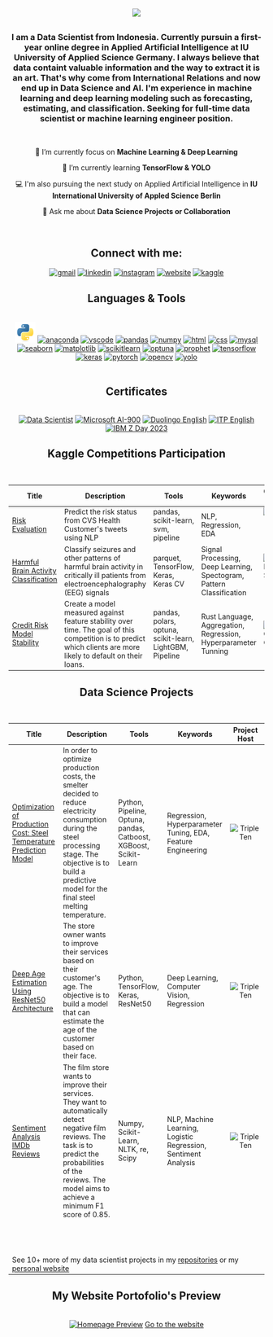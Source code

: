 <h1 align="center">
    <img src="https://readme-typing-svg.herokuapp.com/?font=Roboto+Slap&size=40&weight=600&center=true&vCenter=true&color=5C5427&width=500&height=70&duration=4000&lines=Hi+There!+👋;+I'm+Nashih+Abdul!;"/>
</h1>

<h3 align='center'>I am a Data Scientist from Indonesia. Currently pursuin a first-year online degree in Applied Artificial Intelligence at IU University of Applied Science Germany. I always believe that data containt valuable information and the way to extract it is an art. That's why come from International Relations and now end up in Data Science and AI. I'm experience in machine learning and deep learning modeling such as forecasting, estimating, and classification. Seeking for full-time data scientist or machine learning engineer position.</h3>

<br/>

<div align="center">
 
 🔭 I’m currently focus on **Machine Learning & Deep Learning**
 
 🌱 I’m currently learning **TensorFlow & YOLO** 
 
 💻 I'm also pursuing the next study on Applied Artificial Intelligence in **IU International University of Appled Science Berlin**

💬 Ask me about **Data Science Projects or Collaboration**
</div>

<br/>

<h2 align="center">Connect with me:</h2>
<div align="center"> 
  <a href="nashihabdul.h@gmail.com">
    <img src="https://cdn.jsdelivr.net/gh/devicons/devicon@latest/icons/google/google-plain.svg" alt='gmail' height='40'/></a>
  <a href="https://linkedin.com/in/nashihabdul">
    <img src="https://cdn.jsdelivr.net/gh/devicons/devicon@latest/icons/linkedin/linkedin-original.svg" alt='linkedin' height='40'/></a>
  <a href="https://www.instagram.com/bangnashih/">
    <img src="https://raw.githubusercontent.com/rahuldkjain/github-profile-readme-generator/master/src/images/icons/Social/instagram.svg" alt='instagram' height='40'/></a>
  <a href="https://nashihabdul.github.io"">
    <img src="https://cdn.jsdelivr.net/gh/devicons/devicon@latest/icons/github/github-original.svg" alt='website' height='40'/></a>
  <a href="https://kaggle.com/bangnashih"">
    <img src="https://cdn.jsdelivr.net/gh/devicons/devicon@latest/icons/kaggle/kaggle-original.svg" alt='kaggle' height='40'/></a>
</div>

<h2 align="center">Languages & Tools</h2>
<br/>
<div align="center">
  <a href="https://www.python.org/">
    <img src="https://raw.githubusercontent.com/devicons/devicon/master/icons/python/python-original.svg" alt="python" width="40" height="40" style="max-width: 100%" /></a>
  <a href="https://www.anaconda.com/">
    <img src="https://cdn.jsdelivr.net/gh/devicons/devicon@latest/icons/anaconda/anaconda-original.svg" alt="anaconda" width="40" height="40" style="max-width: 100%" /></a>
  <a href="https://code.visualstudio.com/">
    <img src="https://cdn.jsdelivr.net/gh/devicons/devicon@latest/icons/vscode/vscode-original.svg" alt="vscode" width="40" height="40" style="max-width: 100%"/><a/>
  <a href="https://pandas.pydata.org/">
    <img src="https://cdn.jsdelivr.net/gh/devicons/devicon@latest/icons/pandas/pandas-original-wordmark.svg" alt="pandas" width="40" height="40" style="max-width: 100%"/><a/>
  <a href="https://numpy.org/">
    <img src="https://cdn.jsdelivr.net/gh/devicons/devicon@latest/icons/numpy/numpy-original-wordmark.svg" alt="numpy" width="40" height="40" style="max-width: 100%"/><a/>
  <a href="https://www.w3.org/html/">
    <img src="https://cdn.jsdelivr.net/gh/devicons/devicon@latest/icons/html5/html5-original.svg" alt="html" width="40" height="40" style="max-width: 100%"/><a/>
  <a href="https://www.w3schools.com/css/">
    <img src="https://cdn.jsdelivr.net/gh/devicons/devicon@latest/icons/css3/css3-original.svg" alt="css" width="40" height="40" style="max-width: 100%"/><a/>
  <a href="https://www.mysql.com/">
    <img src="https://cdn.jsdelivr.net/gh/devicons/devicon@latest/icons/mysql/mysql-original-wordmark.svg" alt="mysql" width="40" height="40" style="max-width: 100%"/><a/>
  <a href="https://seaborn.pydata.org/">
    <img src="https://seaborn.pydata.org/_images/logo-mark-lightbg.svg" alt="seaborn" width="40" height="40" style="max-width: 100%"/><a/>
  <a href="https://matplotlib.org/">
    <img src="https://cdn.jsdelivr.net/gh/devicons/devicon@latest/icons/matplotlib/matplotlib-original-wordmark.svg" alt="matplotlib" width="40" height="40" style="max-width: 100%"/><a/>
  <a href="https://scikit-learn.org/">
    <img src="https://cdn.jsdelivr.net/gh/devicons/devicon@latest/icons/scikitlearn/scikitlearn-original.svg" alt="scikitlearn" width="40" height="40" style="max-width: 100%"/><a/>
  <a href="https://optuna.org/">
    <img src="http://vitelek.com/wp-content/themes/preferred/assets/img/projects/optuna/pict01.jpg" alt="optuna" height="40" style="max-width: 100%"/><a/>
  <a href="http://facebook.github.io/prophet/">
    <img src="https://miro.medium.com/v2/resize:fit:720/format:webp/0*tVCene42rgUTNv9Q.png" alt="prophet" height="40" style="max-width: 100%"/><a/>
  <a href="https://www.tensorflow.org/">
    <img src="https://cdn.jsdelivr.net/gh/devicons/devicon@latest/icons/tensorflow/tensorflow-original.svg" alt="tensorflow" width="40" height="40" style="max-width: 100%"/><a/>
  <a href="https://keras.io/">
    <img src="https://cdn.jsdelivr.net/gh/devicons/devicon@latest/icons/keras/keras-original.svg" alt="keras" width="40" height="40" style="max-width: 100%"/><a/>
  <a href="https://pytorch.org/">
    <img src="https://cdn.jsdelivr.net/gh/devicons/devicon@latest/icons/pytorch/pytorch-original.svg" alt="pytorch" width="40" height="40" style="max-width: 100%"/><a/>
  <a href="https://opencv.org/">
    <img src="https://cdn.jsdelivr.net/gh/devicons/devicon@latest/icons/opencv/opencv-original-wordmark.svg" alt="opencv" width="40" height="40" style="max-width: 100%"/><a/>
  <a href="https://pjreddie.com/yolo/">
    <img src="https://pjreddie.com/media/image/yologo_2.png" alt="yolo" height="40" style="max-width: 100%"/><a/>
</div>
<br/>

<h2 align="center">Certificates</h2>
<br/>
<div align="center">
  <a href="https://github.com/nashihabdul/certficates/blob/main/data_scientist.pdf">
    <img src="https://comeet-euw-app.s3.amazonaws.com/2200/2870caa9b59ddb91b39235ad102a0945ced99e5c" alt="Data Scientist" height="60" style="max-width: 100%"/><a/>
  <a href="https://github.com/nashihabdul/certficates/blob/main/microsoft%20ai%20fundamentals.pdf">
    <img src="https://learn.microsoft.com/en-us/media/learn/certification/badges/microsoft-certified-fundamentals-badge.svg" alt="Microsoft AI-900" height="60" style="max-width: 100%"/><a/>
  <a href="https://github.com/nashihabdul/certficates/blob/main/duolingo_english_test.pdf">
    <img src="https://static.wixstatic.com/media/8b19d9_ebf5d374b3044af4b73cc2def43e5cdc~mv2.png/v1/fill/w_749,h_1001,al_c,q_90,usm_0.66_1.00_0.01,enc_auto/8b19d9_ebf5d374b3044af4b73cc2def43e5cdc~mv2.png" alt="Duolingo English" height="60" style="max-width: 100%"/><a/>
  <a href="https://github.com/nashihabdul/certficates/blob/main/itp_online_blc.pdf">
    <img src="https://is1-ssl.mzstatic.com/image/thumb/Purple122/v4/b3/b6/6e/b3b66e9d-aa6e-8abd-3839-9893c0fe51fe/AppIcon-0-0-1x_U007emarketing-0-0-0-5-0-0-sRGB-0-0-0-GLES2_U002c0-512MB-85-220-0-0.png/512x512bb.jpg" alt="ITP English" height="60" style="max-width: 100%"/><a/>
  <a href="https://github.com/nashihabdul/certficates/blob/main/ibm_z_day.pdf">
    <img src="https://v.fastcdn.co/u/0bc8903d/64422810-0-zDay-23-IP-Banner-dr.png" alt="IBM Z Day 2023" height="60" style="max-width: 100%"/><a/>
</div>

<h2 align="center">Kaggle Competitions Participation</h2>
<br/>
<div align="center">
    <table>
    <thead>
        <tr>
            <th>Title</th>
            <th>Description</th>
            <th>Tools</th>
            <th>Keywords</th>
            <th>Competition Host</th>
        </tr>
    </thead>
    <tbody>
        <tr>
            <td><a href="https://www.kaggle.com/competitions/world-championship-2023-risk-evaluation?rvi=1">Risk Evaluation</a></td>
            <td>Predict the risk status from CVS Health Customer's tweets using NLP</td>
            <td>pandas, scikit-learn, svm, pipeline</td>
            <td>NLP, Regression, EDA</td>
            <td align="center"><img src="https://media.licdn.com/dms/image/D4E0BAQG7Kz8L8a9cjA/company-logo_200_200/0/1666224378116/isods_logo?e=2147483647&v=beta&t=_kFOvcWA45R_rIvbppejUdc9ap71CBtqR36ZrbURRYg" alt="International Society of Data Scientist" height="40" style="max-width: 100%" /></td>
        </tr>
        <tr>
            <td><a href="https://www.kaggle.com/competitions/hms-harmful-brain-activity-classification">Harmful Brain Activity Classification</a></td>
            <td>Classify seizures and other patterns of harmful brain activity in critically ill patients from electroencephalography (EEG) signals</td>
            <td>parquet, TensorFlow, Keras, Keras CV</td>
            <td>Signal Processing, Deep Learning, Spectogram, Pattern Classification</td>
            <td><img src="https://hms.harvard.edu/themes/shared/harvardmedical/logo.svg" alt="Harvard Medical School (HMS)" height="40" style="max-width: 100%" /></td>
        </tr>
        <tr>
            <td><a href="https://www.kaggle.com/competitions/home-credit-credit-risk-model-stability">Credit Risk Model Stability</a></td>
            <td>Create a model measured against feature stability over time. The goal of this competition is to predict which clients are more likely to default on their loans.</td>
            <td>pandas, polars, optuna, scikit-learn, LightGBM, Pipeline</td>
            <td>Rust Language, Aggregation, Regression, Hyperparameter Tunning</td>
            <td><img src="https://www.homecredit.net/wp-content/uploads/2022/10/homecredit.svg" alt="Home Credit Group" height="40" style="max-width: 100%" /></td>
        </tr>
    </tbody>
    </table>
</div>

<h2 align="center">Data Science Projects</h2>
<br/>
<div align="center">
    <table>
    <thead>
        <tr>
            <th>Title</th>
            <th>Description</th>
            <th>Tools</th>
            <th>Keywords</th>
            <th>Project Host</th>
        </tr>
    </thead>
    <tbody>
        <tr>
            <td><a href="https://github.com/nashihabdul/data_science_projects/blob/main/steel_temperature_prediction/steel_temperature_estimation.ipynb">Optimization of Production Cost: Steel Temperature Prediction Model</a></td>
            <td>In order to optimize production costs, the smelter decided to reduce electricity consumption during the steel processing stage. The objective is to build a predictive model for the final steel melting temperature.</td>
            <td>Python, Pipeline, Optuna, pandas, Catboost, XGBoost, Scikit-Learn</td>
            <td>Regression, Hyperparameter Tuning, EDA, Feature Engineering</td>
            <td align="center"><img src="https://comeet-euw-app.s3.amazonaws.com/2200/2870caa9b59ddb91b39235ad102a0945ced99e5c" alt="TripleTen" height="20" style="max-width: 100%" /></td>
        </tr>
        <tr>
            <td><a href="https://github.com/nashihabdul/data_science_projects/blob/main/deep_age_estimation/deep_age_estimation.ipynb">Deep Age Estimation Using ResNet50 Architecture</a></td>
            <td>The store owner wants to improve their services based on their customer's age. The objective is to build a model that can estimate the age of the customer based on their face.</td>
            <td>Python, TensorFlow, Keras, ResNet50</td>
            <td>Deep Learning, Computer Vision, Regression</td>
            <td align="center"><img src="https://comeet-euw-app.s3.amazonaws.com/2200/2870caa9b59ddb91b39235ad102a0945ced99e5c" alt="TripleTen" height="40" style="max-width: 100%" /></td>
        </tr>
        <tr>
            <td><a href="https://github.com/nashihabdul/data_science_projects/blob/main/sentiment_analysis_imdb/sentiment_analysis_imdb_reviews.ipynb">Sentiment Analysis IMDb Reviews</a></td>
            <td>The film store wants to improve their services. They want to automatically detect negative film reviews. The task is to predict the probabilities of the reviews. The model aims to achieve a minimum F1 score of 0.85.</td>
            <td>Numpy, Scikit-Learn, NLTK, re, Scipy</td>
            <td>NLP, Machine Learning, Logistic Regression, Sentiment Analysis</td>
            <td align="center"><img src="https://comeet-euw-app.s3.amazonaws.com/2200/2870caa9b59ddb91b39235ad102a0945ced99e5c" alt="TripleTen" height="40" style="max-width: 100%" /></td>
        </tr>
        <tr>
            <td></td>
            <td></td>
            <td></td>
            <td></td>
            <td align="center"><img src="" alt="" height="40" style="max-width: 100%" /></td>
        </tr>
        <tr>
            <td></td>
            <td></td>
            <td></td>
            <td></td>
            <td align="center"><img src="" alt="" height="40" style="max-width: 100%" /></td>
        </tr>
        <tr>
            <td></td>
            <td></td>
            <td></td>
            <td></td>
            <td align="center"><img src="" alt="" height="40" style="max-width: 100%" /></td>
        </tr>
        <tr>
            <td colspan="5">See 10+ more of my data scientist projects in my <a href="https://github.com/nashihabdul/data_science_projects/">repositories</a> or my <a href="https://nashihabdul.github.io">personal website</a></td>
        </tr>
    </tbody>
    </table>
</div>

<h2 align="center">My Website Portofolio's Preview</h2>
<br/>
<div align="center">
  <a href="nashihabdul.github.io">
    <img src="https://github.com/nashihabdul/nashihabdul/blob/main/homepage_preview.png" alt="Homepage Preview" style="max-width: 100%"/><a/>
  <a href="nashihabdul.github.io">Go to the website</a>
</div>
